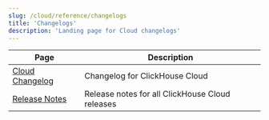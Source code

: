 ```yaml
---
slug: /cloud/reference/changelogs
title: 'Changelogs'
description: 'Landing page for Cloud changelogs'
---
```


| Page                                                          | Description                                     |
|---------------------------------------------------------------|-------------------------------------------------|
| [Cloud Changelog](/whats-new/cloud)                   | Changelog for ClickHouse Cloud                  |
| [Release Notes](/cloud/reference/changelogs/release-notes) | Release notes for all ClickHouse Cloud releases |
